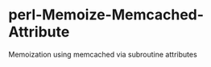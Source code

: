 perl-Memoize-Memcached-Attribute
================================

Memoization using memcached via subroutine attributes